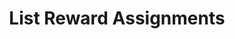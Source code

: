 ---
title: List Reward Assignments
type: endpoint
category: 639ba2628407100061f5faac
slug: list-reward-assignments-1
parentDoc: 639ba2658407100061f5fab6
hidden: false
order: 29
---